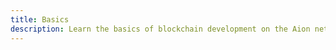 ```yaml
---
title: Basics
description: Learn the basics of blockchain development on the Aion network. This section walks you through how to compile, test, deploy, and interact with your Java contracts.
---
```

